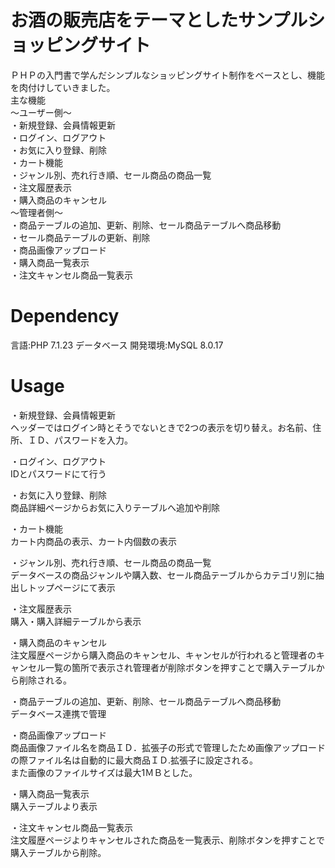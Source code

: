 # お酒の販売店をテーマとしたサンプルショッピングサイト
ＰＨＰの入門書で学んだシンプルなショッピングサイト制作をベースとし、機能を肉付けしていきました。  
主な機能  
～ユーザー側～    
・新規登録、会員情報更新    
・ログイン、ログアウト    
・お気に入り登録、削除  
・カート機能  
・ジャンル別、売れ行き順、セール商品の商品一覧  
・注文履歴表示  
・購入商品のキャンセル  
～管理者側～  
・商品テーブルの追加、更新、削除、セール商品テーブルへ商品移動  
・セール商品テーブルの更新、削除  
・商品画像アップロード  
・購入商品一覧表示  
・注文キャンセル商品一覧表示    
# Dependency
言語:PHP 7.1.23 データベース 開発環境:MySQL 8.0.17
# Usage
 ・新規登録、会員情報更新     
ヘッダーではログイン時とそうでないときで2つの表示を切り替え。お名前、住所、ＩＤ、パスワードを入力。  

・ログイン、ログアウト       
IDとパスワードにて行う  

・お気に入り登録、削除   
商品詳細ページからお気に入りテーブルへ追加や削除  

・カート機能   
カート内商品の表示、カート内個数の表示  

・ジャンル別、売れ行き順、セール商品の商品一覧    
データベースの商品ジャンルや購入数、セール商品テーブルからカテゴリ別に抽出しトップページにて表示 

・注文履歴表示    
購入・購入詳細テーブルから表示  

・購入商品のキャンセル  
注文履歴ページから購入商品のキャンセル、キャンセルが行われると管理者のキャンセル一覧の箇所で表示され管理者が削除ボタンを押すことで購入テーブルから削除される。  

・商品テーブルの追加、更新、削除、セール商品テーブルへ商品移動    
データベース連携で管理  

・商品画像アップロード   
商品画像ファイル名を商品ＩＤ．拡張子の形式で管理したため画像アップロードの際ファイル名は自動的に最大商品ＩＤ.拡張子に設定される。  
また画像のファイルサイズは最大1ＭＢとした。 

・購入商品一覧表示     
購入テーブルより表示  

・注文キャンセル商品一覧表示     
注文履歴ページよりキャンセルされた商品を一覧表示、削除ボタンを押すことで購入テーブルから削除。














